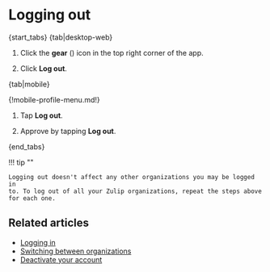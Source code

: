 # Logging out

{start_tabs}
{tab|desktop-web}

1. Click the **gear** (<i class="fa fa-cog"></i>) icon in the top
right corner of the app.

1. Click **Log out**.

{tab|mobile}

{!mobile-profile-menu.md!}

1. Tap **Log out**.

1. Approve by tapping **Log out**.

{end_tabs}

!!! tip ""

    Logging out doesn't affect any other organizations you may be logged in
    to. To log out of all your Zulip organizations, repeat the steps above
    for each one.

## Related articles

* [Logging in](logging-in)
* [Switching between organizations](switching-between-organizations)
* [Deactivate your account](deactivate-your-account)

